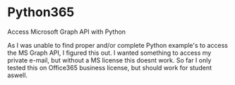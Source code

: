 # Python365
Access Microsoft Graph API with Python

As I was unable to find proper and/or complete Python example's to access the MS Graph API, I figured this out.
I wanted something to access my private e-mail, but without a MS license this doesnt work.
So far I only tested this on Office365 business license, but should work for student aswell.